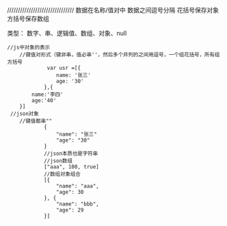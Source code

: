 ///////////////////////////////
数据在名称/值对中
数据之间逗号分隔
花括号保存对象
方括号保存数组

类型：
数字、串、逻辑值、数组、对象、null

    //js中对象的表示
		//键值对形式（键非串，值必串''，然后多个并列的之间用逗号，一个组花括号，所有组方括号
                 var usr =[{
                    name: '张三'
                    age: '30'
                },{
		    name:'李四'
		    age:'40'
		}]
     //json对象
		//键值都串""
                {
                    "name": "张三"
                    "age": "30"
                }
                //json本质也是字符串
                //json数组
                ["aaa", 100, true]
                //数组对象组合
                [{
                    "name": "aaa",
                    "age": 30
                }, {
                    "name": "bbb",
                    "age": 29
                }]
